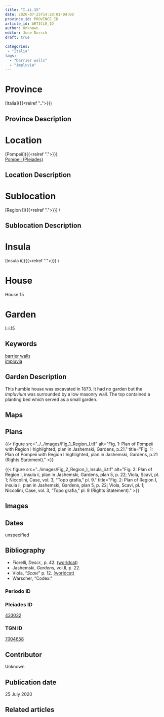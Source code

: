 ```yaml
---
title: "I.ii.15"
date: 2020-07-25T14:20:01-04:00
province_id: PROVINCE_ID
article_id: ARTICLE_ID
author: Unknown
editor: June Dorsch
draft: true

categories:
 - "Italia"
tags:
  - "barrier walls"
  - "impluvia"
---
```


# Province

[Italia]({{<relref "..">}})

## Province Description

<!-- DESCRIPTION -->


# Location

[Pompeii]({{<relref ".">}}) \
[Pompeii (Pleiades)](https://pleiades.stoa.org/places/433032)

## Location Description

<!-- LEAVE THIS BLANK FOR NOW -->

# Sublocation

[Region I]({{<relref ".">}}) \

## Sublocation Description

<!-- DESCRIPTION -->

# Insula

[Insula ii]({{<relref ".">}}) \

# House

House 15

# Garden

I.ii.15

## Keywords

[barrier walls](http://vocab.getty.edu/page/aat/300419302)  
[impluvia](http://vocab.getty.edu/page/aat/300129867)  

## Garden Description

This humble house was excavated in 1873. It had no garden but the *impluvium* was surrounded by a low masonry wall. The top contained a planting bed which served as a small garden.

## Maps

<!--
OLD WAY (DO NOT USE)
![alt_text](../../images/image_name.ext)
*CAPTION*

NEW WAY ↓↓↓↓
{{< figure src="../../images/image_name.ext" alt="ALT_TEXT" title="CAPTION" >}}
-->

## Plans

{{< figure src="../../images/Fig_1_Region_I.tif" alt="Fig. 1: Plan of Pompeii with Region I highlighted, plan in Jashemski, Gardens, p.21." title="Fig. 1: Plan of Pompeii with Region I highlighted, plan in Jashemski, Gardens, p.21 (Rights Statement)." >}}

{{< figure src="../images/Fig_2_Region_I_insula_ii.tif" alt="Fig. 2: Plan of Region I, insula ii, plan in Jashemski, Gardens, plan 5, p. 22; Viola, Scavi, pl. 1; Niccolini, Case, vol. 3, “Topo grafia,” pl. 9." title="Fig. 2: Plan of Region I, insula ii, plan in Jashemski, Gardens, plan 5, p. 22; Viola, Scavi, pl. 1; Niccolini, Case, vol. 3, “Topo grafia,” pl. 9 (Rights Statement)." >}}

## Images


## Dates

unspecified

## Bibliography

* Fiorelli, *Descr.*, p. 42. [(worldcat)](http://www.worldcat.org/oclc/908272023)
* Jashemski, *Gardens*, vol.II, p. 22.
* Viola, “*Scavi*” p. 12. [(worldcat)](http://www.worldcat.org/oclc/715087975)
* Warscher, “Codex.”

### Periodo ID

<!-- [PERIODO_ID](https://pleiades.stoa.org/places/PLEIADES_ID) -->

### Pleiades ID

[433032](https://pleiades.stoa.org/places/433032)

### TGN ID

[7004658](http://vocab.getty.edu/page/tgn/7004658)

## Contributor

Unknown

## Publication date

25 July 2020

## Related articles

<!-- Links to other related articles. Leave blank for now -->